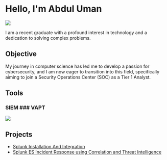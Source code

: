 # Hello, I'm Abdul Uman
<a href="https://www.linkedin.com/in/abdul-uman-0a599027a"><img src="https://img.shields.io/badge/-LinkedIn-0072b1?&style=for-the-badge&logo=linkedin&logoColor=white" /></a>


I am a recent graduate with a profound interest in technology and a dedication to solving complex problems.

## Objective

My journey in computer science has led me to develop a passion for cybersecurity, and I am now eager to transition into this field, specifically aiming to join a Security Operations Center (SOC) as a Tier 1 Analyst.

## Tools

### SIEM ### VAPT 
<div>
    <img src="https://img.shields.io/badge/-Splunk-000000?&style=for-the-badge&logo=Splunk&logoColor=white" />
</div>


## Projects
- <a href="https://github.com/Abdul-Uman/Splunk-installation-and-integration">Splunk Installation And Integration </a>
- <a href="https://github.com/Abdul-Uman/Splunk-ES-Incident-Response-using-Correlation-and-Threat-Intelligence">Splunk ES Incident Response using Correlation and Threat Intelligence </a>
